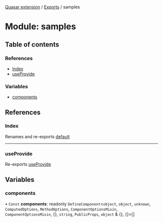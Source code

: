 [Quasar extension](../index.md) / [Exports](../modules.md) / samples

# Module: samples

## Table of contents

### References

- [Index](samples.md#index)
- [useProvide](samples.md#useprovide)

### Variables

- [components](samples.md#components)

## References

### Index

Renames and re-exports [default](dev_vue.md#default)

___

### useProvide

Re-exports [useProvide](samples_useProvide.md#useprovide)

## Variables

### components

• `Const` **components**: readonly `DefineComponent`<`object`, `object`, `unknown`, `ComputedOptions`, `MethodOptions`, `ComponentOptionsMixin`, `ComponentOptionsMixin`, {}, `string`, `PublicProps`, `object` & {}, {}\>[]
